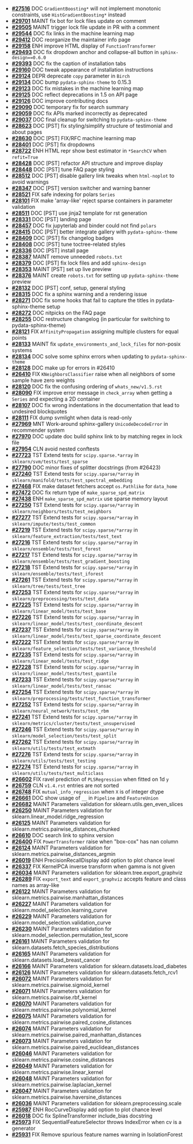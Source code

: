 - **[#27516](https://github.com/scikit-learn/scikit-learn/pull/27516)** DOC `GradientBoosting*` will not implement monotonic constraints, use `HistGradientBoosting*` instead
- **[#29701](https://github.com/scikit-learn/scikit-learn/pull/29701)** MAINT fix bot for lock files update on comment
- **[#29505](https://github.com/scikit-learn/scikit-learn/pull/29505)** MAINT trigger lock file update in PR with a comment
- **[#29544](https://github.com/scikit-learn/scikit-learn/pull/29544)** DOC fix links in the machine learning map
- **[#29412](https://github.com/scikit-learn/scikit-learn/pull/29412)** DOC reorganize the maintainer info page
- **[#29158](https://github.com/scikit-learn/scikit-learn/pull/29158)** ENH improve HTML display of `FunctionTransformer`
- **[#29493](https://github.com/scikit-learn/scikit-learn/pull/29493)** DOC fix dropdown anchor and collapse-all button in `sphinx-design==0.6.0`
- **[#29393](https://github.com/scikit-learn/scikit-learn/pull/29393)** DOC fix the caption of installation tabs
- **[#29160](https://github.com/scikit-learn/scikit-learn/pull/29160)** DOC tweak appearance of installation instructions
- **[#29124](https://github.com/scikit-learn/scikit-learn/pull/29124)** DEPR deprecate `copy` parameter in `Birch`
- **[#29134](https://github.com/scikit-learn/scikit-learn/pull/29134)** DOC bump `pydata-sphinx-theme` to 0.15.3
- **[#29123](https://github.com/scikit-learn/scikit-learn/pull/29123)** DOC fix mistakes in the machine learning map
- **[#29125](https://github.com/scikit-learn/scikit-learn/pull/29125)** DOC reflect deprecations in 1.5 on API page
- **[#29126](https://github.com/scikit-learn/scikit-learn/pull/29126)** DOC improve contributing docs
- **[#29090](https://github.com/scikit-learn/scikit-learn/pull/29090)** DOC temporary fix for search summary
- **[#29059](https://github.com/scikit-learn/scikit-learn/pull/29059)** DOC fix APIs marked incorrectly as deprecated
- **[#29037](https://github.com/scikit-learn/scikit-learn/pull/29037)** DOC final cleanup for switching to `pydata-sphinx-theme`
- **[#28623](https://github.com/scikit-learn/scikit-learn/pull/28623)** DOC [PST] fix styling/simplify structure of testimonial and about pages
- **[#28630](https://github.com/scikit-learn/scikit-learn/pull/28630)** DOC [PST] FIX/RFC machine learning map
- **[#28401](https://github.com/scikit-learn/scikit-learn/pull/28401)** DOC [PST] fix dropdowns
- **[#28722](https://github.com/scikit-learn/scikit-learn/pull/28722)** ENH HTML repr show best estimator in `*SearchCV` when `refit=True`
- **[#28428](https://github.com/scikit-learn/scikit-learn/pull/28428)** DOC [PST] refactor API structure and improve display
- **[#28448](https://github.com/scikit-learn/scikit-learn/pull/28448)** DOC [PST] tune FAQ page styling
- **[#28512](https://github.com/scikit-learn/scikit-learn/pull/28512)** DOC [PST] disable gallery link tweaks when `html-noplot` to avoid warnings
- **[#28347](https://github.com/scikit-learn/scikit-learn/pull/28347)** DOC [PST] version switcher and warning banner
- **[#28521](https://github.com/scikit-learn/scikit-learn/pull/28521)** FIX safe indexing for polars `Series`
- **[#28101](https://github.com/scikit-learn/scikit-learn/pull/28101)** FIX make 'array-like' reject sparse containers in parameter validation
- **[#28511](https://github.com/scikit-learn/scikit-learn/pull/28511)** DOC [PST] use jinja2 template for rst generation
- **[#28331](https://github.com/scikit-learn/scikit-learn/pull/28331)** DOC [PST] landing page
- **[#28457](https://github.com/scikit-learn/scikit-learn/pull/28457)** DOC fix jupyterlab and binder could not find `polars`
- **[#28415](https://github.com/scikit-learn/scikit-learn/pull/28415)** DOC [PST] better integrate gallery with `pydata-sphinx-theme`
- **[#28409](https://github.com/scikit-learn/scikit-learn/pull/28409)** DOC [PST] fix changelog badges
- **[#28408](https://github.com/scikit-learn/scikit-learn/pull/28408)** DOC [PST] tune toctree-related styles
- **[#28336](https://github.com/scikit-learn/scikit-learn/pull/28336)** DOC [PST] install page
- **[#28387](https://github.com/scikit-learn/scikit-learn/pull/28387)** MAINT remove unneeded `robots.txt`
- **[#28379](https://github.com/scikit-learn/scikit-learn/pull/28379)** DOC [PST] fix lock files and add `sphinx-design`
- **[#28353](https://github.com/scikit-learn/scikit-learn/pull/28353)** MAINT [PST] set up live preview
- **[#28376](https://github.com/scikit-learn/scikit-learn/pull/28376)** MAINT create `robots.txt` for setting up `pydata-sphinx-theme` preview
- **[#28132](https://github.com/scikit-learn/scikit-learn/pull/28132)** DOC [PST] conf, setup, general styling
- **[#28315](https://github.com/scikit-learn/scikit-learn/pull/28315)** DOC fix a sphinx warning and a rendering issue
- **[#28271](https://github.com/scikit-learn/scikit-learn/pull/28271)** DOC fix some hooks that fail to capture the titles in pydata-sphinx-theme setup
- **[#28272](https://github.com/scikit-learn/scikit-learn/pull/28272)** DOC nitpicks on the FAQ page
- **[#28255](https://github.com/scikit-learn/scikit-learn/pull/28255)** DOC restructure changelog (in particular for switching to pydata-sphinx-theme)
- **[#28121](https://github.com/scikit-learn/scikit-learn/pull/28121)** FIX `AffinityPropagation` assigning multiple clusters for equal points
- **[#28133](https://github.com/scikit-learn/scikit-learn/pull/28133)** MAINT fix `update_environments_and_lock_files` for non-posix systems
- **[#28134](https://github.com/scikit-learn/scikit-learn/pull/28134)** DOC solve some sphinx errors when updating to `pydata-sphinx-theme`
- **[#28128](https://github.com/scikit-learn/scikit-learn/pull/28128)** DOC make up for errors in #26410
- **[#26410](https://github.com/scikit-learn/scikit-learn/pull/26410)** FIX `KNeighborsClassifier` raise when all neighbors of some sample have zero weights
- **[#28120](https://github.com/scikit-learn/scikit-learn/pull/28120)** DOC fix the confusing ordering of `whats_new/v1.5.rst`
- **[#28090](https://github.com/scikit-learn/scikit-learn/pull/28090)** FIX improve error message in `check_array` when getting a `Series` and expecting a 2D container
- **[#28107](https://github.com/scikit-learn/scikit-learn/pull/28107)** DOC fix wrong indentations in the documentation that lead to undesired blockquotes
- **[#28111](https://github.com/scikit-learn/scikit-learn/pull/28111)** FIX dump svmlight when data is read-only
- **[#27969](https://github.com/scikit-learn/scikit-learn/pull/27969)** MNT Work-around sphinx-gallery `UnicodeDecodeError` in recommender system
- **[#27970](https://github.com/scikit-learn/scikit-learn/pull/27970)** DOC update doc build sphinx link to by matching regex in lock file
- **[#27954](https://github.com/scikit-learn/scikit-learn/pull/27954)** CLN avoid nested conftests
- **[#27723](https://github.com/scikit-learn/scikit-learn/pull/27723)** TST Extend tests for `scipy.sparse.*array` in `sklearn/svm/tests/test_sparse`
- **[#27790](https://github.com/scikit-learn/scikit-learn/pull/27790)** DOC minor fixes of splitter docstrings (from #26423)
- **[#27240](https://github.com/scikit-learn/scikit-learn/pull/27240)** TST Extend tests for `scipy.sparse/*array` in `sklearn/manifold/tests/test_spectral_embedding`
- **[#27468](https://github.com/scikit-learn/scikit-learn/pull/27468)** FIX make dataset fetchers accept `os.Pathlike` for `data_home`
- **[#27472](https://github.com/scikit-learn/scikit-learn/pull/27472)** DOC fix return type of `make_sparse_spd_matrix`
- **[#27438](https://github.com/scikit-learn/scikit-learn/pull/27438)** ENH `make_sparse_spd_matrix` use sparse memory layout
- **[#27250](https://github.com/scikit-learn/scikit-learn/pull/27250)** TST Extend tests for `scipy.sparse/*array` in `sklearn/neighbors/tests/test_neighbors`
- **[#27277](https://github.com/scikit-learn/scikit-learn/pull/27277)** TST Extend tests for `scipy.sparse/*array` in `sklearn/impute/tests/test_common`
- **[#27219](https://github.com/scikit-learn/scikit-learn/pull/27219)** TST Extend tests for `scipy.sparse/*array` in `sklearn/feature_extraction/tests/test_text`
- **[#27216](https://github.com/scikit-learn/scikit-learn/pull/27216)** TST Extend tests for `scipy.sparse/*array` in `sklearn/ensemble/tests/test_forest`
- **[#27217](https://github.com/scikit-learn/scikit-learn/pull/27217)** TST Extend tests for `scipy.sparse/*array` in `sklearn/ensemble/tests/test_gradient_boosting`
- **[#27218](https://github.com/scikit-learn/scikit-learn/pull/27218)** TST Extend tests for `scipy.sparse/*array` in `sklearn/ensemble/tests/test_iforest`
- **[#27261](https://github.com/scikit-learn/scikit-learn/pull/27261)** TST Extend tests for `scipy.sparse/*array` in `sklearn/tree/tests/test_tree`
- **[#27253](https://github.com/scikit-learn/scikit-learn/pull/27253)** TST Extend tests for `scipy.sparse/*array` in `sklearn/preprocessing/tests/test_data`
- **[#27225](https://github.com/scikit-learn/scikit-learn/pull/27225)** TST Extend tests for `scipy.sparse/*array` in `sklearn/linear_model/tests/test_base`
- **[#27226](https://github.com/scikit-learn/scikit-learn/pull/27226)** TST Extend tests for `scipy.sparse/*array` in `sklearn/linear_model/tests/test_coordinate_descent`
- **[#27237](https://github.com/scikit-learn/scikit-learn/pull/27237)** TST Extend tests for `scipy.sparse/*array` in `sklearn/linear_model/tests/test_sparse_coordinate_descent`
- **[#27222](https://github.com/scikit-learn/scikit-learn/pull/27222)** TST Extend tests for `scipy.sparse/*array` in `sklearn/feature_selection/tests/test_variance_threshold`
- **[#27235](https://github.com/scikit-learn/scikit-learn/pull/27235)** TST Extend tests for `scipy.sparse/*array` in `sklearn/linear_model/tests/test_ridge`
- **[#27228](https://github.com/scikit-learn/scikit-learn/pull/27228)** TST Extend tests for `scipy.sparse/*array` in `sklearn/linear_model/tests/test_quantile`
- **[#27233](https://github.com/scikit-learn/scikit-learn/pull/27233)** TST Extend tests for `scipy.sparse/*array` in `sklearn/linear_model/tests/test_ransac`
- **[#27254](https://github.com/scikit-learn/scikit-learn/pull/27254)** TST Extend tests for `scipy.sparse/*array` in `sklearn/preprocessing/tests/test_function_transformer`
- **[#27252](https://github.com/scikit-learn/scikit-learn/pull/27252)** TST Extend tests for `scipy.sparse/*array` in `sklearn/neural_network/tests/test_rbm`
- **[#27241](https://github.com/scikit-learn/scikit-learn/pull/27241)** TST Extend tests for `scipy.sparse/*array` in `sklearn/metrics/cluster/tests/test_unsupervised`
- **[#27246](https://github.com/scikit-learn/scikit-learn/pull/27246)** TST Extend tests for `scipy.sparse/*array` in `sklearn/model_selection/tests/test_split`
- **[#27262](https://github.com/scikit-learn/scikit-learn/pull/27262)** TST Extend tests for `scipy.sparse/*array` in `sklearn/utils/tests/test_extmath`
- **[#27276](https://github.com/scikit-learn/scikit-learn/pull/27276)** TST Extend tests for `scipy.sparse/*array` in `sklearn/utils/tests/test_testing`
- **[#27274](https://github.com/scikit-learn/scikit-learn/pull/27274)** TST Extend tests for `scipy.sparse/*array` in `sklearn/utils/tests/test_multiclass`
- **[#26602](https://github.com/scikit-learn/scikit-learn/pull/26602)** FIX ravel prediction of `PLSRegression` when fitted on 1d `y`
- **[#26759](https://github.com/scikit-learn/scikit-learn/pull/26759)** CLN `v1.4.rst` entries are not sorted
- **[#26748](https://github.com/scikit-learn/scikit-learn/pull/26748)** FIX `mutual_info_regression` when `X` is of integer dtype
- **[#26661](https://github.com/scikit-learn/scikit-learn/pull/26661)** DOC show usage of `__` in `Pipeline` and `FeatureUnion`
- **[#26682](https://github.com/scikit-learn/scikit-learn/pull/26682)** MAINT Parameters validation for sklearn.utils.gen_even_slices
- **[#26250](https://github.com/scikit-learn/scikit-learn/pull/26250)** MAINT Parameters validation for sklearn.linear_model.ridge_regression
- **[#26125](https://github.com/scikit-learn/scikit-learn/pull/26125)** MAINT Parameters validation for sklearn.metrics.pairwise_distances_chunked
- **[#26610](https://github.com/scikit-learn/scikit-learn/pull/26610)** DOC search link to sphinx version
- **[#26400](https://github.com/scikit-learn/scikit-learn/pull/26400)** FIX `PowerTransformer` raise when "box-cox" has nan column
- **[#26124](https://github.com/scikit-learn/scikit-learn/pull/26124)** MAINT Parameters validation for sklearn.metrics.pairwise_distances_argmin
- **[#26019](https://github.com/scikit-learn/scikit-learn/pull/26019)** ENH PrecisionRecallDisplay add option to plot chance level
- **[#26337](https://github.com/scikit-learn/scikit-learn/pull/26337)** FIX KernelPCA inverse transform when gamma is not given
- **[#26034](https://github.com/scikit-learn/scikit-learn/pull/26034)** MAINT Parameters validation for sklearn.tree.export_graphviz
- **[#26289](https://github.com/scikit-learn/scikit-learn/pull/26289)** FIX `export_text` and `export_graphviz` accepts feature and class names as array-like
- **[#26122](https://github.com/scikit-learn/scikit-learn/pull/26122)** MAINT Parameters validation for sklearn.metrics.pairwise.manhattan_distances
- **[#26227](https://github.com/scikit-learn/scikit-learn/pull/26227)** MAINT Parameters validation for sklearn.model_selection.learning_curve
- **[#26229](https://github.com/scikit-learn/scikit-learn/pull/26229)** MAINT Parameters validation for sklearn.model_selection.validation_curve
- **[#26230](https://github.com/scikit-learn/scikit-learn/pull/26230)** MAINT Parameters validation for sklearn.model_selection.permutation_test_score
- **[#26161](https://github.com/scikit-learn/scikit-learn/pull/26161)** MAINT Parameters validation for sklearn.datasets.fetch_species_distributions
- **[#26165](https://github.com/scikit-learn/scikit-learn/pull/26165)** MAINT Parameters validation for sklearn.datasets.load_breast_cancer
- **[#26166](https://github.com/scikit-learn/scikit-learn/pull/26166)** MAINT Parameters validation for sklearn.datasets.load_diabetes
- **[#26126](https://github.com/scikit-learn/scikit-learn/pull/26126)** MAINT Parameters validation for sklearn.datasets.fetch_rcv1
- **[#26072](https://github.com/scikit-learn/scikit-learn/pull/26072)** MAINT Parameters validation for sklearn.metrics.pairwise.sigmoid_kernel
- **[#26071](https://github.com/scikit-learn/scikit-learn/pull/26071)** MAINT Parameters validation for sklearn.metrics.pairwise.rbf_kernel
- **[#26070](https://github.com/scikit-learn/scikit-learn/pull/26070)** MAINT Parameters validation for sklearn.metrics.pairwise.polynomial_kernel
- **[#26075](https://github.com/scikit-learn/scikit-learn/pull/26075)** MAINT Parameters validation for sklearn.metrics.pairwise.paired_cosine_distances
- **[#26074](https://github.com/scikit-learn/scikit-learn/pull/26074)** MAINT Parameters validation for sklearn.metrics.pairwise.paired_manhattan_distances
- **[#26073](https://github.com/scikit-learn/scikit-learn/pull/26073)** MAINT Parameters validation for sklearn.metrics.pairwise.paired_euclidean_distances
- **[#26046](https://github.com/scikit-learn/scikit-learn/pull/26046)** MAINT Parameters validation for sklearn.metrics.pairwise.cosine_distances
- **[#26049](https://github.com/scikit-learn/scikit-learn/pull/26049)** MAINT Parameters validation for sklearn.metrics.pairwise.linear_kernel
- **[#26048](https://github.com/scikit-learn/scikit-learn/pull/26048)** MAINT Parameters validation for sklearn.metrics.pairwise.laplacian_kernel
- **[#26047](https://github.com/scikit-learn/scikit-learn/pull/26047)** MAINT Parameters validation for sklearn.metrics.pairwise.haversine_distances
- **[#26036](https://github.com/scikit-learn/scikit-learn/pull/26036)** MAINT Parameters validation for sklearn.preprocessing.scale
- **[#25987](https://github.com/scikit-learn/scikit-learn/pull/25987)** ENH RocCurveDisplay add option to plot chance level
- **[#26018](https://github.com/scikit-learn/scikit-learn/pull/26018)** DOC fix SplineTransformer include_bias docstring
- **[#25973](https://github.com/scikit-learn/scikit-learn/pull/25973)** FIX SequentialFeatureSelector throws IndexError when cv is a generator
- **[#25931](https://github.com/scikit-learn/scikit-learn/pull/25931)** FIX Remove spurious feature names warning in IsolationForest

